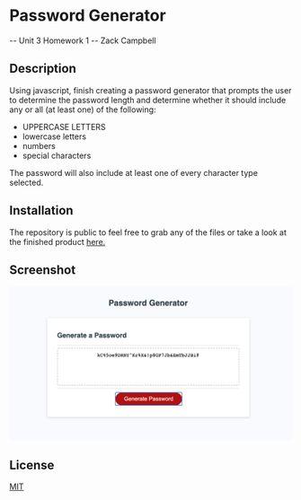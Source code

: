 # Password Generator
-- Unit 3 Homework 1 -- Zack Campbell

## Description

Using javascript, finish creating a password generator that prompts the user to determine the password length and determine whether it should include any or all (at least one) of the following:
* UPPERCASE LETTERS
* lowercase letters
* numbers
* special characters

The password will also include at least one of every character type selected.


## Installation

The repository is public to feel free to grab any of the files or take a look at the finished product [here.](https://zax5021.github.io/Password_Generator/)

## Screenshot
![ScreenShot](/images/PasswordGenerator.png)


## License
[MIT](https://choosealicense.com/licenses/mit/)